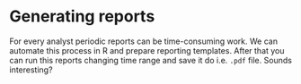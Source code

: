 # Generating reports

For every analyst periodic reports can be time-consuming work. We can automate this process in R and prepare reporting templates. After that you can run this reports changing time range and save it do i.e. `.pdf` file. Sounds interesting?
